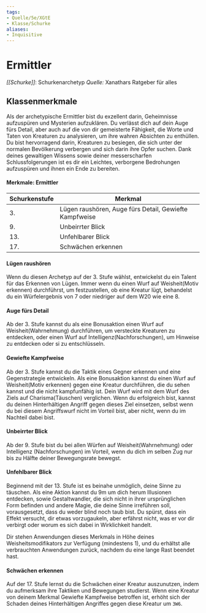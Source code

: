 ```yaml
---
tags: 
- Quelle/5e/XGtE
- Klasse/Schurke
aliases: 
- Inquisitive
---
```

# Ermittler
_[[Schurke]]_: Schurkenarchetyp
_Quelle:_ Xanathars Ratgeber für alles

## Klassenmerkmale
Als der archetypische Ermittler bist du exzellent darin, Geheimnisse aufzuspüren und Mysterien aufzuklären. Du verlässt dich auf dein Auge fürs Detail, aber auch auf die von dir gemeisterte Fähigkeit, die Worte und Taten von Kreaturen zu analysieren, um ihre wahren Absichten zu enthüllen. Du bist hervorragend darin, Kreaturen zu besiegen, die sich unter der normalen Bevölkerung verbergen und sich darin ihre Opfer suchen. Dank deines gewaltigen Wissens sowie deiner messerscharfen Schlussfolgerungen ist es dir ein Leichtes, verborgene Bedrohungen aufzuspüren und ihnen ein Ende zu bereiten.

#### Merkmale: Ermittler
| Schurkenstufe | Merkmal |
| --- | --- |
| 3. | Lügen raushören, Auge fürs Detail, Gewiefte Kampfweise |
| 9. | Unbeirrter Blick |
| 13. | Unfehlbarer Blick |
| 17. | Schwächen erkennen |

#### Lügen raushören
Wenn du diesen Archetyp auf der 3. Stufe wählst, entwickelst du ein Talent für das Erkennen von Lügen. Immer wenn du einen Wurf auf Weisheit(Motiv erkennen) durchführst, um festzustellen, ob eine Kreatur lügt, behandelst du ein Würfelergebnis von 7 oder niedriger auf dem W20 wie eine 8.

#### Auge fürs Detail
Ab der 3. Stufe kannst du als eine Bonusaktion einen Wurf auf Weisheit(Wahrnehmung) durchführen, um versteckte Kreaturen zu entdecken, oder einen Wurf auf Intelligenz(Nachforschungen), um Hinweise zu entdecken oder si zu entschlüsseln.

#### Gewiefte Kampfweise
Ab der 3. Stufe kannst du die Taktik eines Gegner erkennen und eine Gegenstrategie entwickeln. Als eine Bonusaktion kannst du einen Wurf auf Weisheit(Motiv erkennen) gegen eine Kreatur durchführen, die du sehen kannst und die nicht kampfunfähig ist. Dein Wurf wird mit dem Wurf des Ziels auf Charisma(Täuschen) verglichen. Wenn du erfolgreich bist, kannst du deinen Hinterhältigen Angriff gegen dieses Ziel einsetzen, selbst wenn du bei diesem Angriffswurf nicht im Vorteil bist, aber nicht, wenn du im Nachteil dabei bist.

#### Unbeirrter Blick
Ab der 9. Stufe bist du bei allen Würfen auf Weisheit(Wahrnehmung) oder Intelligenz (Nachforschungen) im Vorteil, wenn du dich im selben Zug nur bis zu Hälfte deiner Bewegungsrate bewegst.

#### Unfehlbarer Blick
Beginnend mit der 13. Stufe ist es beinahe unmöglich, deine Sinne zu täuschen. Als eine Aktion kannst du 9m um dich herum Illusionen entdecken, sowie Gestaltwandler, die sich nicht in ihrer ursprünglichen Form befinden und andere Magie, die deine Sinne irreführen soll, vorausgesetzt, dass du weder blind noch taub bist. Du spürst, dass ein Effekt versucht, dir etwas vorzugaukeln, aber erfährst nicht, was er vor dir verbirgt oder worum es sich dabei in Wirklichkeit handelt.

Dir stehen Anwendungen dieses Merkmals in Höhe deines Weisheitsmodifikators zur Verfügung (mindestens 1), und du erhältst alle verbrauchten Anwendungen zurück, nachdem du eine lange Rast beendet hast.

#### Schwächen erkennen
Auf der 17. Stufe lernst du die Schwächen einer Kreatur auszunutzen, indem du aufmerksam ihre Taktiken und Bewegungen studierst. Wenn eine Kreatur von deinem Merkmal Gewiefte Kampfweise betroffen ist, erhöht sich der Schaden deines Hinterhältigen Angriffes gegen diese Kreatur um `3W6`.